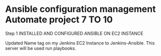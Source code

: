 
# Ansible configuration management Automate project 7 TO 10

Step 1 INSTALLED AND CONFIGURED ANSIBLE ON EC2 INSTANCE

Updated Name tag on my Jenkins EC2 Instance to Jenkins-Ansible. This server will be used run playbooks.






